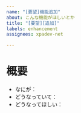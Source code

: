 ```yaml
---
name: "[要望]機能追加"
about: こんな機能がほしいとか
title: "[要望][追加]"
labels: enhancement
assignees: xpadev-net

---
```


# 概要
- なにが：
- どうなっていて：
- どうなってほしい：
